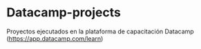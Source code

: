 # Datacamp-projects
Proyectos ejecutados en la plataforma de capacitación Datacamp (https://app.datacamp.com/learn)
